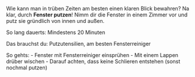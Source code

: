 Wie kann man in trüben Zeiten am besten einen klaren Blick bewahren? Na klar, durch **Fenster putzen**! Nimm dir die Fenster in einem Zimmer vor und putz sie gründlich von innen und außen. 

So lang dauerts: Mindestens 20 Minuten

Das brauchst du: Putzutensilien, am besten Fensterreiniger

So gehts: - Fenster mit Fensterreiniger einsprühen 
          - Mit einem Lappen drüber wischen 
          - Darauf achten, dass keine Schlieren entstehen (sonst nochmal putzen)
